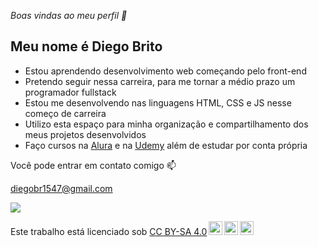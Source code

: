 *Boas vindas ao meu perfil 🖤*

Meu nome é Diego Brito
- 
- Estou aprendendo desenvolvimento web começando pelo front-end
- Pretendo seguir nessa carreira, para me tornar a médio prazo um programador fullstack
- Estou me desenvolvendo nas linguagens HTML, CSS e JS nesse começo de carreira
- Utilizo esta espaço para minha organização e compartilhamento dos meus projetos desenvolvidos
- Faço cursos na [Alura](https://www.alura.com.br) e na [Udemy](https://www.udemy.com) além de estudar por conta própria
  
Você pode entrar em contato comigo 📫

diegobr1547@gmail.com

![](https://media.tenor.com/IxQ371ePTrkAAAAM/type.gif)

<p xmlns:cc="http://creativecommons.org/ns#" >Este trabalho está licenciado sob <a href="https://creativecommons.org/licenses/by-sa/4.0/?ref=chooser- v1" target="_blank" rel="license noopener noreferrer" style="display:inline-block;">CC BY-SA 4.0<img style="height:22px!important;margin-left:3px;vertical-align :texto inferior;" src="https://mirrors.creativecommons.org/presskit/icons/cc.svg?ref=chooser-v1" alt=""><img style="height:22px!important;margin-left:3px;vertical -align:texto inferior;" src="https://mirrors.creativecommons.org/presskit/icons/by.svg?ref=chooser-v1" alt=""><img style="height:22px!important;margin-left:3px;vertical -align: texto inferior;" src="https://mirrors.creativecommons.org/presskit/icons/sa.svg?ref=chooser-v1" alt=""></a></p>
